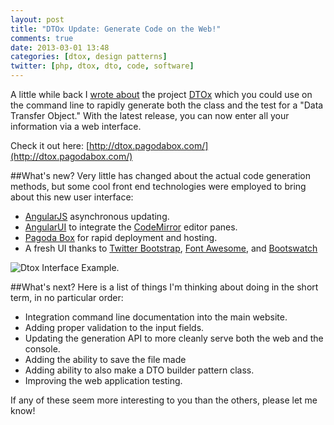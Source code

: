 ```yaml
---
layout: post
title: "DTOx Update: Generate Code on the Web!"
comments: true
date: 2013-03-01 13:48
categories: [dtox, design patterns]
twitter: [php, dtox, dto, code, software]
---
```

A little while back I [wrote about](http://neverstopbuilding.net/the-dto-pattern-how-to-generate-php-dtos-quickly-with-dtox/) the project [DTOx](https://github.com/jasonrobertfox/DTOx) which you could use on the command line to rapidly generate both the class and the test for a "Data Transfer Object." With the latest release, you can now enter all your information via a web interface.

Check it out here: [http://dtox.pagodabox.com/](http://dtox.pagodabox.com/)

##What's new?
Very little has changed about the actual code generation methods, but some cool front end technologies were employed to bring about this new user interface:

- [AngularJS](http://angularjs.org/) asynchronous updating.
- [AngularUI](http://angular-ui.github.com/) to integrate the [CodeMirror](http://codemirror.net/) editor panes.
- [Pagoda Box](https://pagodabox.com/) for rapid deployment and hosting.
- A fresh UI thanks to [Twitter Bootstrap](http://twitter.github.com/bootstrap/), [Font Awesome](http://fortawesome.github.com/Font-Awesome/), and [Bootswatch](http://bootswatch.com/)

![Dtox Interface Example.](/images/post-content/dtox-capture.png)

##What's next?
Here is a list of things I'm thinking about doing in the short term, in no particular order:

- Integration command line documentation into the main website.
- Adding proper validation to the input fields.
- Updating the generation API to more cleanly serve both the web and the console.
- Adding the ability to save the file made
- Adding ability to also make a DTO builder pattern class.
- Improving the web application testing.

If any of these seem more interesting to you than the others, please let me know!
